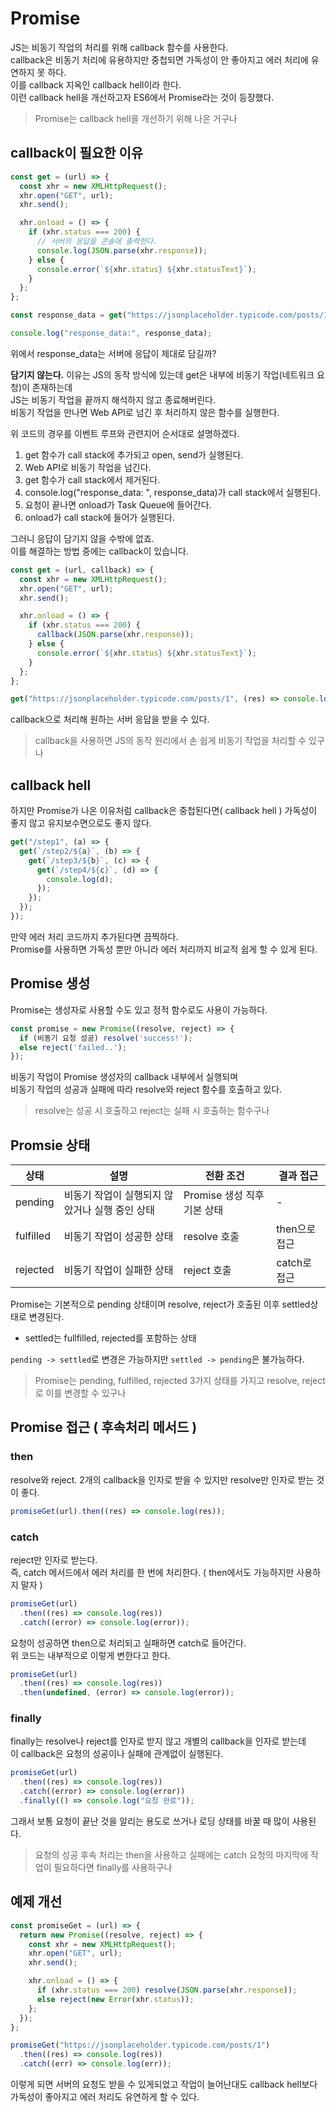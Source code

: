 # Promise
JS는 비동기 작업의 처리를 위해 callback 함수를 사용한다.  
callback은 비동기 처리에 유용하지만 중첩되면 가독성이 안 좋아지고 에러 처리에 유연하지 못 하다.  
이를 callback 지옥인 callback hell이라 한다.  
이런 callback hell을 개선하고자 ES6에서 Promise라는 것이 등장했다.

> Promise는 callback hell을 개선하기 위해 나온 거구나

## callback이 필요한 이유
```js
const get = (url) => {
  const xhr = new XMLHttpRequest();
  xhr.open("GET", url);
  xhr.send();

  xhr.onload = () => {
    if (xhr.status === 200) {
      // 서버의 응답을 콘솔에 출력한다.
      console.log(JSON.parse(xhr.response));
    } else {
      console.error(`${xhr.status} ${xhr.statusText}`);
    }
  };
};

const response_data = get("https://jsonplaceholder.typicode.com/posts/1");

console.log("response_data:", response_data);
```
위에서 response_data는 서버에 응답이 제대로 담길까?

**담기지 않는다.**
이유는 JS의 동작 방식에 있는데 get은 내부에 비동기 작업(네트워크 요청)이 존재하는데  
JS는 비동기 작업을 끝까지 해석하지 않고 종료해버린다.  
비동기 작업을 만나면 Web API로 넘긴 후 처리하지 않은 함수를 실행한다.

위 코드의 경우를 이벤트 루프와 관련지어 순서대로 설명하겠다.
1. get 함수가 call stack에 추가되고 open, send가 실행된다.
2. Web API로 비동기 작업을 넘긴다.
3. get 함수가 call stack에서 제거된다.
4. console.log("response_data: ", response_data)가 call stack에서 실행된다.
5. 요청이 끝나면 onload가 Task Queue에 들어간다.
6. onload가 call stack에 들어가 실행된다.

그러니 응답이 담기지 않을 수밖에 없죠.  
이를 해결하는 방법 중에는 callback이 있습니다.
```js
const get = (url, callback) => {
  const xhr = new XMLHttpRequest();
  xhr.open("GET", url);
  xhr.send();

  xhr.onload = () => {
    if (xhr.status === 200) {
      callback(JSON.parse(xhr.response));
    } else {
      console.error(`${xhr.status} ${xhr.statusText}`);
    }
  };
};

get("https://jsonplaceholder.typicode.com/posts/1", (res) => console.log(res));
```
callback으로 처리해 원하는 서버 응답을 받을 수 있다.  
> callback을 사용하면 JS의 동작 원리에서 손 쉽게 비동기 작업을 처리할 수 있구나

## callback hell
하지만 Promise가 나온 이유처럼 callback은 중첩된다면( callback hell ) 가독성이 좋지 않고 유지보수면으로도 좋지 않다.  
```js
get("/step1", (a) => {
  get(`/step2/${a}`, (b) => {
    get(`/step3/${b}`, (c) => {
      get(`/step4/${c}`, (d) => {
        console.log(d);
      });
    });
  });
});
```
만약 에러 처리 코드까지 추가된다면 끔찍하다.  
Promise를 사용하면 가독성 뿐만 아니라 에러 처리까지 비교적 쉽게 할 수 있게 된다.

## Promise 생성
Promise는 생성자로 사용할 수도 있고 정적 함수로도 사용이 가능하다.  
```js
const promise = new Promise((resolve, reject) => {
  if (비동기 요청 성공) resolve('success!');
  else reject('failed..');
});
```
비동기 작업이 Promise 생성자의 callback 내부에서 실행되며  
비동기 작업의 성공과 실패에 따라 resolve와 reject 함수를 호출하고 있다.
> resolve는 성공 시 호출하고 reject는 실패 시 호출하는 함수구나

## Promsie 상태
| 상태 | 설명 | 전환 조건 | 결과 접근 |
|------|------|-----------|-----------|
| pending | 비동기 작업이 실행되지 않았거나 실행 중인 상태 | Promise 생성 직후 기본 상태 | - |
| fulfilled | 비동기 작업이 성공한 상태 | resolve 호출 | then으로 접근 |
| rejected | 비동기 작업이 실패한 상태 | reject 호출 | catch로 접근 |

Promise는 기본적으로 pending 상태이며 resolve, reject가 호출된 이후 settled상태로 변경된다.
* settled는 fullfilled, rejected를 포함하는 상태

`pending -> settled`로 변경은 가능하지만 `settled -> pending`은 불가능하다.
> Promise는 pending, fulfilled, rejected 3가지 상태를 가지고 resolve, reject로 이를 변경할 수 있구나

## Promise 접근 ( 후속처리 메서드 )
### then
resolve와 reject. 2개의 callback을 인자로 받을 수 있지만 resolve만 인자로 받는 것이 좋다.  
```js
promiseGet(url).then((res) => console.log(res));
```

### catch
reject만 인자로 받는다.  
즉, catch 메서드에서 에러 처리를 한 번에 처리한다. ( then에서도 가능하지만 사용하지 말자 )
```js
promiseGet(url)
  .then((res) => console.log(res))
  .catch((error) => console.log(error));
```
요청이 성공하면 then으로 처리되고 실패하면 catch로 들어간다.  
위 코드는 내부적으로 이렇게 변한다고 한다.
```js
promiseGet(url)
  .then((res) => console.log(res))
  .then(undefined, (error) => console.log(error));
```

### finally
finally는 resolve나 reject를 인자로 받지 않고 개별의 callback을 인자로 받는데  
이 callback은 요청의 성공이나 실패에 관계없이 실행된다.
```js
promiseGet(url)
  .then((res) => console.log(res))
  .catch((error) => console.log(error))
  .finally(() => console.log("요청 완료"));
```
그래서 보통 요청이 끝난 것을 알리는 용도로 쓰거나 로딩 상태를 바꿀 때 많이 사용된다.
> 요청의 성공 후속 처리는 then을 사용하고 실패에는 catch 요청의 마지막에 작업이 필요하다면 finally를 사용하구나

## 예제 개선
```js
const promiseGet = (url) => {
  return new Promise((resolve, reject) => {
    const xhr = new XMLHttpRequest();
    xhr.open("GET", url);
    xhr.send();

    xhr.onload = () => {
      if (xhr.status === 200) resolve(JSON.parse(xhr.response));
      else reject(new Error(xhr.status));
    };
  });
};

promiseGet("https://jsonplaceholder.typicode.com/posts/1")
  .then((res) => console.log(res))
  .catch((err) => console.log(err));
```
이렇게 되면 서버의 요청도 받을 수 있게되었고 작업이 늘어난대도 callback hell보다  
가독성이 좋아지고 에러 처리도 유연하게 할 수 있다.
